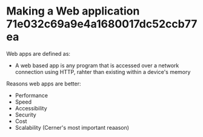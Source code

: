 # Making a Web application 71e032c69a9e4a1680017dc52ccb77ea

Web apps are defined as:

* A web based app is any program that is accessed over a network connection using HTTP, rahter than existing within a device's memory

Reasons web apps are better:

* Performance
* Speed
* Accessibility
* Security
* Cost
* Scalability \(Cerner's most important reaason\)


